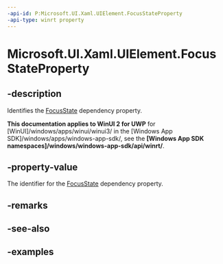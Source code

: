 ```yaml
---
-api-id: P:Microsoft.UI.Xaml.UIElement.FocusStateProperty
-api-type: winrt property
---
```


# Microsoft.UI.Xaml.UIElement.FocusStateProperty

<!--
public static Microsoft.UI.Xaml.DependencyProperty FocusStateProperty { get; }
-->

## -description

Identifies the [FocusState](focusstate.md) dependency property.

**This documentation applies to WinUI 2 for UWP** for [WinUI]/windows/apps/winui/winui3/ in the [Windows App SDK]/windows/apps/windows-app-sdk/, see the **[Windows App SDK namespaces]/windows/windows-app-sdk/api/winrt/**.

## -property-value

The identifier for the [FocusState](focusstate.md) dependency property.

## -remarks

## -see-also

## -examples
